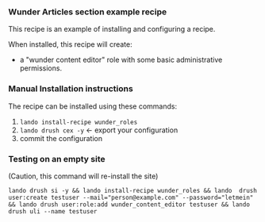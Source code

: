 ### Wunder Articles section example recipe

This recipe is an example of installing and configuring a recipe.

When installed, this recipe will create:

* a "wunder content editor" role with some basic administrative permissions.

### Manual Installation instructions

The recipe can be installed using these commands:

1. `lando install-recipe wunder_roles`
2. `lando drush cex -y` <- export your configuration
3. commit the configuration

### Testing on an empty site

(Caution, this command will re-install the site)

```shell
lando drush si -y && lando install-recipe wunder_roles && lando  drush user:create testuser --mail="person@example.com" --password="letmein" && lando drush user:role:add wunder_content_editor testuser && lando drush uli --name testuser
```
